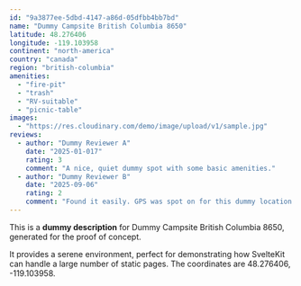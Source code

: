```yaml
---
id: "9a3877ee-5dbd-4147-a86d-05dfbb4bb7bd"
name: "Dummy Campsite British Columbia 8650"
latitude: 48.276406
longitude: -119.103958
continent: "north-america"
country: "canada"
region: "british-columbia"
amenities:
  - "fire-pit"
  - "trash"
  - "RV-suitable"
  - "picnic-table"
images:
  - "https://res.cloudinary.com/demo/image/upload/v1/sample.jpg"
reviews:
  - author: "Dummy Reviewer A"
    date: "2025-01-017"
    rating: 3
    comment: "A nice, quiet dummy spot with some basic amenities."
  - author: "Dummy Reviewer B"
    date: "2025-09-06"
    rating: 2
    comment: "Found it easily. GPS was spot on for this dummy location."
---
```


This is a **dummy description** for Dummy Campsite British Columbia 8650, generated for the proof of concept.

It provides a serene environment, perfect for demonstrating how SvelteKit can handle a large number of static pages. The coordinates are 48.276406, -119.103958.
